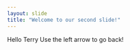 ```yaml
---
layout: slide
title: "Welcome to our second slide!"
---
```

Hello Terry
Use the left arrow to go back!
